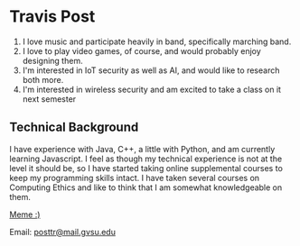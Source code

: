 
# Travis Post
1. I love music and participate heavily in band, specifically marching band.
2. I love to play video games, of course, and would probably enjoy designing them.
3. I'm interested in IoT security as well as AI, and would like to research both more.
4. I'm interested in wireless security and am excited to take a class on it next semester
## Technical Background
I have experience with Java, C++, a little with Python, and am currently learning Javascript. I feel as though my technical experience is not at the level it should be, so I have started taking online supplemental courses to keep my programming skills intact. I have taken several courses on Computing Ethics and like to think that I am somewhat knowledgeable on them. 

[Meme :)](https://ahseeit.com//king-include/uploads/2018/11/5a8980da43d3a-4455341217.jpeg)

Email: posttr@mail.gvsu.edu

